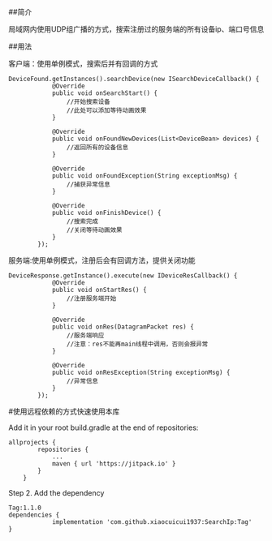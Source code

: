 ##简介

局域网内使用UDP组广播的方式，搜索注册过的服务端的所有设备ip、端口号信息

##用法

客户端：使用单例模式，搜索后并有回调的方式
 ```
 DeviceFound.getInstances().searchDevice(new ISearchDeviceCallback() {
             @Override
             public void onSearchStart() {
                 //开始搜索设备
                 //此处可以添加等待动画效果
             }
 
             @Override
             public void onFoundNewDevices(List<DeviceBean> devices) {
                 //返回所有的设备信息
             }
 
             @Override
             public void onFoundException(String exceptionMsg) {
                 //捕获异常信息
             }
 
             @Override
             public void onFinishDevice() {
                 //搜索完成
                 //关闭等待动画效果
             }
         });
```
服务端:使用单例模式，注册后会有回调方法，提供关闭功能
```
DeviceResponse.getInstance().execute(new IDeviceResCallback() {
            @Override
            public void onStartRes() {
                //注册服务端开始
            }

            @Override
            public void onRes(DatagramPacket res) {
                //服务端响应
                //注意：res不能再main线程中调用，否则会报异常
            }

            @Override
            public void onResException(String exceptionMsg) {
                //异常信息
            }
        });
```

#使用远程依赖的方式快速使用本库

Add it in your root build.gradle at the end of repositories:
```
allprojects {
		repositories {
			...
			maven { url 'https://jitpack.io' }
		}
	}
```

Step 2. Add the dependency
```
Tag:1.1.0
dependencies {
	        implementation 'com.github.xiaocuicui1937:SearchIp:Tag'
}
```
